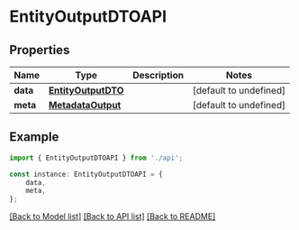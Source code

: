 # EntityOutputDTOAPI


## Properties

Name | Type | Description | Notes
------------ | ------------- | ------------- | -------------
**data** | [**EntityOutputDTO**](EntityOutputDTO.md) |  | [default to undefined]
**meta** | [**MetadataOutput**](MetadataOutput.md) |  | [default to undefined]

## Example

```typescript
import { EntityOutputDTOAPI } from './api';

const instance: EntityOutputDTOAPI = {
    data,
    meta,
};
```

[[Back to Model list]](../README.md#documentation-for-models) [[Back to API list]](../README.md#documentation-for-api-endpoints) [[Back to README]](../README.md)
